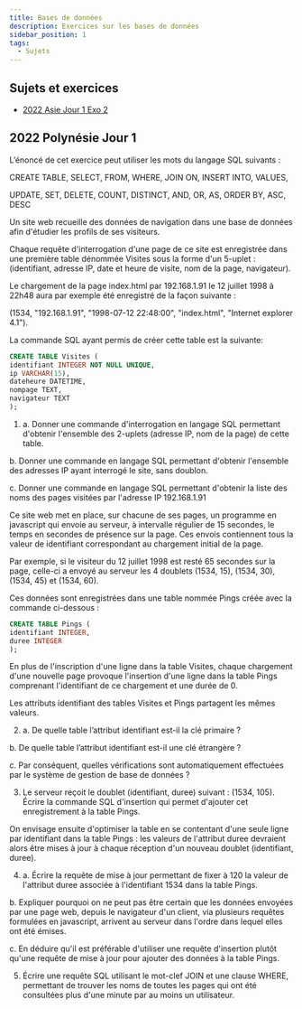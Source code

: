 ```yaml
---
title: Bases de données
description: Exercices sur les bases de données
sidebar_position: 1
tags:
  - Sujets
---
```


## Sujets et exercices

- [2022 Asie Jour 1 Exo 2](./pdf/2022-Asie-1-exo2.pdf)

## 2022 Polynésie Jour 1

L’énoncé de cet exercice peut utiliser les mots du langage SQL suivants :

CREATE TABLE, SELECT, FROM, WHERE, JOIN ON, INSERT INTO, VALUES,

UPDATE, SET, DELETE, COUNT, DISTINCT, AND, OR, AS, ORDER BY, ASC, DESC

Un site web recueille des données de navigation dans une base de données afin
d'étudier les profils de ses visiteurs.

Chaque requête d'interrogation d'une page de ce site est enregistrée dans une première
table dénommée Visites sous la forme d'un 5-uplet : (identifiant, adresse IP,
date et heure de visite, nom de la page, navigateur).

Le chargement de la page index.html par 192.168.1.91 le 12 juillet 1998 à 22h48 aura
par exemple été enregistré de la façon suivante :

(1534, "192.168.1.91", "1998-07-12 22:48:00", "index.html", "Internet
explorer 4.1").

La commande SQL ayant permis de créer cette table est la suivante:

```sql
CREATE TABLE Visites (
identifiant INTEGER NOT NULL UNIQUE,
ip VARCHAR(15),
dateheure DATETIME,
nompage TEXT,
navigateur TEXT
);
```

1. a. Donner une commande d'interrogation en langage SQL permettant d'obtenir
   l'ensemble des 2-uplets (adresse IP, nom de la page) de cette table.

b. Donner une commande en langage SQL permettant d'obtenir l'ensemble des
adresses IP ayant interrogé le site, sans doublon.

c. Donner une commande en langage SQL permettant d'obtenir la liste des
noms des pages visitées par l'adresse IP 192.168.1.91

Ce site web met en place, sur chacune de ses pages, un programme en javascript qui
envoie au serveur, à intervalle régulier de 15 secondes, le temps en secondes de
présence sur la page. Ces envois contiennent tous la valeur de identifiant
correspondant au chargement initial de la page.

Par exemple, si le visiteur du 12 juillet 1998 est resté 65 secondes sur la page, celle-ci a
envoyé au serveur les 4 doublets (1534, 15), (1534, 30), (1534, 45) et (1534, 60).

Ces données sont enregistrées dans une table nommée Pings créée avec la
commande ci-dessous :

```sql
CREATE TABLE Pings (
identifiant INTEGER,
duree INTEGER
);
```

En plus de l'inscription d'une ligne dans la table Visites, chaque chargement d'une
nouvelle page provoque l'insertion d'une ligne dans la table Pings comprenant
l'identifiant de ce chargement et une durée de 0.

Les attributs identifiant des tables Visites et Pings partagent les mêmes
valeurs.

2. a. De quelle table l’attribut identifiant est-il la clé primaire ?

b. De quelle table l’attribut identifiant est-il une clé étrangère ?

c. Par conséquent, quelles vérifications sont automatiquement effectuées par le
système de gestion de base de données ?

3. Le serveur reçoit le doublet (identifiant, duree) suivant : (1534, 105).
   Écrire la commande SQL d'insertion qui permet d'ajouter cet enregistrement à la
   table Pings.

On envisage ensuite d'optimiser la table en se contentant d'une seule ligne par
identifiant dans la table Pings : les valeurs de l'attribut duree devraient alors être
mises à jour à chaque réception d'un nouveau doublet (identifiant, duree).

4. a. Écrire la requête de mise à jour permettant de fixer à 120 la valeur de l'attribut
   duree associée à l'identifiant 1534 dans la table Pings.

b. Expliquer pourquoi on ne peut pas être certain que les données envoyées par
une page web, depuis le navigateur d'un client, via plusieurs requêtes formulées
en javascript, arrivent au serveur dans l'ordre dans lequel elles ont été émises.

c. En déduire qu'il est préférable d'utiliser une requête d'insertion plutôt qu'une
requête de mise à jour pour ajouter des données à la table Pings.

5. Écrire une requête SQL utilisant le mot-clef JOIN et une clause WHERE,
   permettant de trouver les noms de toutes les pages qui ont été consultées plus
   d'une minute par au moins un utilisateur.